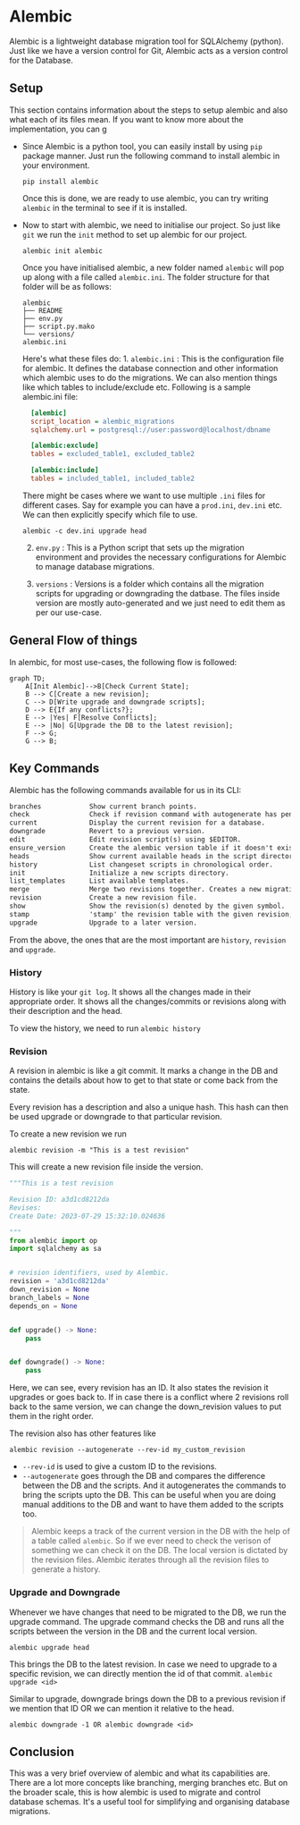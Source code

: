# Alembic

Alembic is a lightweight database migration tool for SQLAlchemy (python). Just like we have a version control for Git, Alembic acts as a version control for the Database. 

## Setup

This section contains information about the steps to setup alembic and also what each of its files mean. If you want to know more about the
implementation, you can g

- Since Alembic is a python tool, you can easily install by using `pip` package manner. Just run the following command to install alembic
  in your environment.

    ```shell
    pip install alembic
    ```

    Once this is done, we are ready to use alembic, you can try writing `alembic` in the terminal to see if it is installed.

- Now to start with alembic, we need to initialise our project. So just like `git` we run the `init` method to set up alembic for our project.
  ```shell
  alembic init alembic
  ```
  Once you have initialised alembic, a new folder named `alembic` will pop up along with a file called `alembic.ini`. The folder structure for that folder will be as follows:
    ```
    alembic
    ├── README
    ├── env.py
    ├── script.py.mako
    └── versions/
    alembic.ini
    ```
  Here's what these files do: 1. `alembic.ini` : This is the configuration file for alembic. It defines the database connection and other information which alembic uses to do the migrations. We can also mention things like which tables to include/exclude etc.
  Following is a sample alembic.ini file:

  ```ini
    [alembic]
    script_location = alembic_migrations
    sqlalchemy.url = postgresql://user:password@localhost/dbname

    [alembic:exclude]
    tables = excluded_table1, excluded_table2

    [alembic:include]
    tables = included_table1, included_table2
  ```

  There might be cases where we want to use multiple `.ini` files for different cases. Say for example you can have a `prod.ini`, `dev.ini` etc. We can then explicitly specify which file to use.
    ```shell
    alembic -c dev.ini upgrade head
    ```

  2. `env.py` : This is a Python script that sets up the migration environment and provides the necessary configurations for Alembic to manage database migrations.

  3. `versions` : Versions is a folder which contains all the migration scripts for upgrading or downgrading the datbase. The files inside version are mostly auto-generated and we just need to edit them as per our use-case.

## General Flow of things

In alembic, for most use-cases, the following flow is followed: 

```mermaid
graph TD;
    A[Init Alembic]-->B[Check Current State];
    B --> C[Create a new revision];
    C --> D[Write upgrade and downgrade scripts];
    D --> E{If any conflicts?};
    E --> |Yes| F[Resolve Conflicts];
    E --> |No| G[Upgrade the DB to the latest revision];
    F --> G;
    G --> B;
```

## Key Commands

Alembic has the following commands available for us in its CLI: 
```txt
branches            Show current branch points.
check               Check if revision command with autogenerate has pending upgrade ops.
current             Display the current revision for a database.
downgrade           Revert to a previous version.
edit                Edit revision script(s) using $EDITOR.
ensure_version      Create the alembic version table if it doesn't exist already .
heads               Show current available heads in the script directory.
history             List changeset scripts in chronological order.
init                Initialize a new scripts directory.
list_templates      List available templates.
merge               Merge two revisions together. Creates a new migration file.
revision            Create a new revision file.
show                Show the revision(s) denoted by the given symbol.
stamp               'stamp' the revision table with the given revision; don't run any migrations.
upgrade             Upgrade to a later version.
``` 

From the above, the ones that are the most important are `history`, `revision` and `upgrade`.

### History

History is like your `git log`. It shows all the changes made in their appropriate order. It shows all the changes/commits or revisions along with their description and the head.

To view the history, we need to run `alembic history`

### Revision

A revision in alembic is like a git commit. It marks a change in the DB and contains the details about how to get to that state or come back from the state.  

Every revision has a description and also a unique hash. This hash can then be used upgrade or downgrade to that particular revision.

To create a new revision we run
```shell
alembic revision -m "This is a test revision"
```

This will create a new revision file inside the version. 

```python
"""This is a test revision

Revision ID: a3d1cd8212da
Revises: 
Create Date: 2023-07-29 15:32:10.024636

"""
from alembic import op
import sqlalchemy as sa


# revision identifiers, used by Alembic.
revision = 'a3d1cd8212da'
down_revision = None
branch_labels = None
depends_on = None


def upgrade() -> None:
    pass


def downgrade() -> None:
    pass
```

Here, we can see, every revision has an ID. It also states the revision it upgrades or goes back to. 
If in case there is a conflict where 2 revisions roll back to the same version, we can change the down_revision values to put them in the right order. 

The revision also has other features like 
```
alembic revision --autogenerate --rev-id my_custom_revision
```

- `--rev-id` is used to give a custom ID to the revisions.
- `--autogenerate` goes through the DB and compares the difference between the DB and the scripts. And it autogenerates the commands to bring the scripts upto the DB. 
This can be useful when you are doing manual additions to the DB and want to have them added to the scripts too.

> Alembic keeps a track of the current version in the DB with the help of a table called `alembic`. So if we ever need to check the verison of something we can check it on the DB. The local version is dictated by the revision files. Alembic iterates through all the revision files to generate a history.

### Upgrade and Downgrade

Whenever we have changes that need to be migrated to the DB, we run the upgrade command. The upgrade command checks the DB and runs all the scripts between the version in the DB and the current local version. 
```shell
alembic upgrade head
```
This brings the DB to the latest revision. In case we need to upgrade to a specific revision, we can directly mention the id of that commit. `alembic upgrade <id>`

Similar to upgrade, downgrade brings down the DB to a previous revision if we mention that ID OR we can mention it relative to the head. 
```shell
alembic downgrade -1 OR alembic downgrade <id>
```

## Conclusion
This was a very brief overview of alembic and what its capabilities are. There are a lot more concepts like branching, merging branches etc. But on the broader scale, this is how alembic is used to migrate and control database schemas. It's a useful tool for simplifying and organising database migrations.